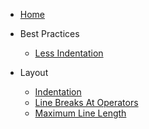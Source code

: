 - [Home](/ "VBA-Standard")

- Best Practices

  - [Less Indentation](BestPractice/LessIndentation.md "VBA Standard - Best Practice - Less Indentation")

- Layout

  - [Indentation](Layout/Indentation.md "VBA Standard - Layout - Indentation")
  - [Line Breaks At Operators](Layout/LineBreaksAtOperators.md "VBA Standard - Layout - Line Breaks At Operators")
  - [Maximum Line Length](Layout/MaximumLineLength.md "VBA Standard - Layout - Maximum Line Length")
